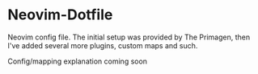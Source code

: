 # Neovim-Dotfile
Neovim config file. The initial setup was provided by The Primagen, then I've added several more plugins, custom maps and such.

Config/mapping explanation coming soon 
